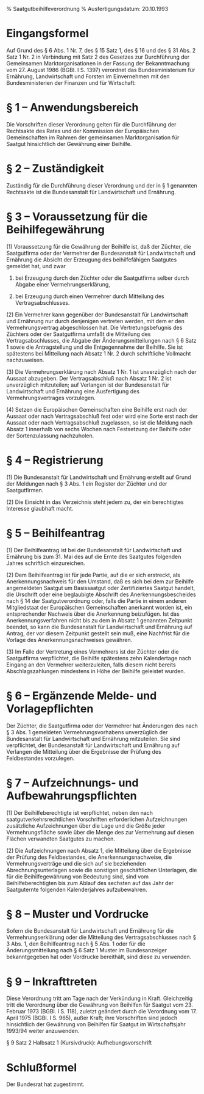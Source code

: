 % Saatgutbeihilfeverordnung
% Ausfertigungsdatum: 20.10.1993
 
# Eingangsformel

Auf Grund des § 6 Abs. 1 Nr. 7, des § 15 Satz 1, des § 16 und des § 31 Abs. 2 Satz 1 Nr. 2 in Verbindung mit Satz 2 des Gesetzes zur Durchführung der Gemeinsamen Marktorganisationen in der Fassung der Bekanntmachung vom 27. August 1986 (BGBl. I S. 1397) verordnet das Bundesministerium für Ernährung, Landwirtschaft und Forsten im Einvernehmen mit den Bundesministerien der Finanzen und für Wirtschaft:

# § 1 – Anwendungsbereich

Die Vorschriften dieser Verordnung gelten für die Durchführung der Rechtsakte des Rates und der Kommission der Europäischen Gemeinschaften im Rahmen der gemeinsamen Marktorganisation für Saatgut hinsichtlich der Gewährung einer Beihilfe.

# § 2 – Zuständigkeit

Zuständig für die Durchführung dieser Verordnung und der in § 1 genannten Rechtsakte ist die Bundesanstalt für Landwirtschaft und Ernährung.

# § 3 – Voraussetzung für die Beihilfegewährung

(1) Voraussetzung für die Gewährung der Beihilfe ist, daß der Züchter, die Saatgutfirma oder der Vermehrer der Bundesanstalt für Landwirtschaft und Ernährung die Absicht der Erzeugung des beihilfefähigen Saatgutes gemeldet hat, und zwar

1. bei Erzeugung durch den Züchter oder die Saatgutfirma selber durch Abgabe einer Vermehrungserklärung,

2. bei Erzeugung durch einen Vermehrer durch Mitteilung des Vertragsabschlusses.

(2) Ein Vermehrer kann gegenüber der Bundesanstalt für Landwirtschaft und Ernährung nur durch denjenigen vertreten werden, mit dem er den Vermehrungsvertrag abgeschlossen hat. Die Vertretungsbefugnis des Züchters oder der Saatgutfirma umfaßt die Mitteilung des Vertragsabschlusses, die Abgabe der Änderungsmitteilungen nach § 6 Satz 1 sowie die Antragstellung und die Entgegennahme der Beihilfe. Sie ist spätestens bei Mitteilung nach Absatz 1 Nr. 2 durch schriftliche Vollmacht nachzuweisen.

(3) Die Vermehrungserklärung nach Absatz 1 Nr. 1 ist unverzüglich nach der Aussaat abzugeben. Der Vertragsabschluß nach Absatz 1 Nr. 2 ist unverzüglich mitzuteilen; auf Verlangen ist der Bundesanstalt für Landwirtschaft und Ernährung eine Ausfertigung des Vermehrungsvertrages vorzulegen.

(4) Setzen die Europäischen Gemeinschaften eine Beihilfe erst nach der Aussaat oder nach Vertragsabschluß fest oder wird eine Sorte erst nach der Aussaat oder nach Vertragsabschluß zugelassen, so ist die Meldung nach Absatz 1 innerhalb von sechs Wochen nach Festsetzung der Beihilfe oder der Sortenzulassung nachzuholen.

# § 4 – Registrierung

(1) Die Bundesanstalt für Landwirtschaft und Ernährung erstellt auf Grund der Meldungen nach § 3 Abs. 1 ein Register der Züchter und der Saatgutfirmen.

(2) Die Einsicht in das Verzeichnis steht jedem zu, der ein berechtigtes Interesse glaubhaft macht.

# § 5 – Beihilfeantrag

(1) Der Beihilfeantrag ist bei der Bundesanstalt für Landwirtschaft und Ernährung bis zum 31. Mai des auf die Ernte des Saatgutes folgenden Jahres schriftlich einzureichen.

(2) Dem Beihilfeantrag ist für jede Partie, auf die er sich erstreckt, als Anerkennungsnachweis für den Umstand, daß es sich bei dem zur Beihilfe angemeldeten Saatgut um Basissaatgut oder Zertifiziertes Saatgut handelt, die Urschrift oder eine beglaubigte Abschrift des Anerkennungsbescheides nach § 14 der Saatgutverordnung oder, falls die Partie in einem anderen Mitgliedstaat der Europäischen Gemeinschaften anerkannt worden ist, ein entsprechender Nachweis über die Anerkennung beizufügen. Ist das Anerkennungsverfahren nicht bis zu dem in Absatz 1 genannten Zeitpunkt beendet, so kann die Bundesanstalt für Landwirtschaft und Ernährung auf Antrag, der vor diesem Zeitpunkt gestellt sein muß, eine Nachfrist für die Vorlage des Anerkennungsnachweises gewähren.

(3) Im Falle der Vertretung eines Vermehrers ist der Züchter oder die Saatgutfirma verpflichtet, die Beihilfe spätestens zehn Kalendertage nach Eingang an den Vermehrer weiterzuleiten, falls diesem nicht bereits Abschlagszahlungen mindestens in Höhe der Beihilfe geleistet wurden.

# § 6 – Ergänzende Melde- und Vorlagepflichten

Der Züchter, die Saatgutfirma oder der Vermehrer hat Änderungen des nach § 3 Abs. 1 gemeldeten Vermehrungsvorhabens unverzüglich der Bundesanstalt für Landwirtschaft und Ernährung mitzuteilen. Sie sind verpflichtet, der Bundesanstalt für Landwirtschaft und Ernährung auf Verlangen die Mitteilung über die Ergebnisse der Prüfung des Feldbestandes vorzulegen.

# § 7 – Aufzeichnungs- und Aufbewahrungspflichten

(1) Der Beihilfeberechtigte ist verpflichtet, neben den nach saatgutverkehrsrechtlichen Vorschriften erforderlichen Aufzeichnungen zusätzliche Aufzeichnungen über die Lage und die Größe jeder Vermehrungsfläche sowie über die Menge des zur Vermehrung auf diesen Flächen verwandten Saatgutes zu machen.

(2) Die Aufzeichnungen nach Absatz 1, die Mitteilung über die Ergebnisse der Prüfung des Feldbestandes, die Anerkennungsnachweise, die Vermehrungsverträge und die sich auf sie beziehenden Abrechnungsunterlagen sowie die sonstigen geschäftlichen Unterlagen, die für die Beihilfegewährung von Bedeutung sind, sind vom Beihilfeberechtigten bis zum Ablauf des sechsten auf das Jahr der Saatguternte folgenden Kalenderjahres aufzubewahren.

# § 8 – Muster und Vordrucke

Sofern die Bundesanstalt für Landwirtschaft und Ernährung für die Vermehrungserklärung oder die Mitteilung des Vertragsabschlusses nach § 3 Abs. 1, den Beihilfeantrag nach § 5 Abs. 1 oder für die Änderungsmitteilung nach § 6 Satz 1 Muster im Bundesanzeiger bekanntgegeben hat oder Vordrucke bereithält, sind diese zu verwenden.

# § 9 – Inkrafttreten

Diese Verordnung tritt am Tage nach der Verkündung in Kraft. Gleichzeitig tritt die Verordnung über die Gewährung von Beihilfen für Saatgut vom 23. Februar 1973 (BGBl. I S. 118), zuletzt geändert durch die Verordnung vom 17. April 1975 (BGBl. I S. 965), außer Kraft; ihre Vorschriften sind jedoch hinsichtlich der Gewährung von Beihilfen für Saatgut im Wirtschaftsjahr 1993/94 weiter anzuwenden.

§ 9 Satz 2 Halbsatz 1 (Kursivdruck): Aufhebungsvorschrift

# Schlußformel

Der Bundesrat hat zugestimmt.
